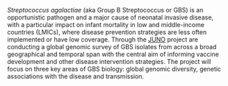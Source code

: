 *Streptococcus agalactiae* (aka Group B Streptococcus or GBS) is an opportunistic pathogen and a major cause of neonatal invasive disease, with a particular impact on infant mortality in low and middle-income countries (LMICs), where disease prevention strategies are less often implemented or have low coverage. Through the [JUNO](https://www.gbsgen.net/) project are conducting a global genomic survey of GBS isolates from across a broad geographical and temporal span with the central aim of informing vaccine development and other disease intervention strategies. The project will focus on three key areas of GBS biology: global genomic diversity, genetic associations with the disease and transmission.
